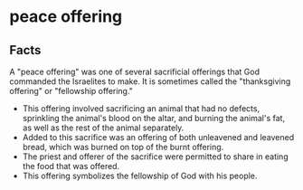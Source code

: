 # peace offering

## Facts

A "peace offering" was one of several sacrificial offerings that God commanded the Israelites to make. It is sometimes called the "thanksgiving offering" or "fellowship offering."

* This offering involved sacrificing an animal that had no defects, sprinkling the animal's blood on the altar, and burning the animal's fat, as well as the rest of the animal separately.
* Added to this sacrifice was an offering of both unleavened and leavened bread, which was burned on top of the burnt offering.
* The priest and offerer of the sacrifice were permitted to share in eating the food that was offered.
* This offering symbolizes the fellowship of God with his people.